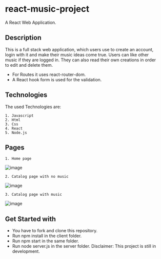 
# react-music-project
A React Web Application.

## Description
This is a full stack web application, which users use to create an account, login with it and make their music ideas come true. Users can like other music if they are logged in. They can also read their own creations in order to edit and delete them.

- For Routes it uses react-router-dom.
- A React hook form is used for the validation. 

## Technologies
The used Technologies are:

    1. Javascript
    2. Html
    3. Css
    4. React
    5. Node.js

## Pages


    1. Home page 


 ![image](https://user-images.githubusercontent.com/106228555/227710230-7eead2aa-2b8d-45c6-8e7e-550729de2363.png)


    2. Catalog page with no music


![image](https://user-images.githubusercontent.com/106228555/227710105-4173c800-c2a4-4461-94ab-3c3ca46685bd.png)


    3. Catalog page with music


![image](https://user-images.githubusercontent.com/106228555/227710863-ab464a44-2406-4e06-b022-04eb1e9f063a.png)

## Get Started with

- You have to fork and clone this repository.
- Run npm install in the client folder.
- Run npm start in the same folder.
- Run node server.js in the server folder. 
Disclaimer: This project is still in development.
